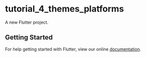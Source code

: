 # tutorial_4_themes_platforms

A new Flutter project.

## Getting Started

For help getting started with Flutter, view our online
[documentation](https://flutter.io/).
